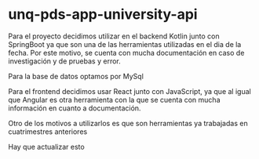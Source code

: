 # unq-pds-app-university-api

Para el proyecto decidimos utilizar en el backend Kotlin junto con SpringBoot ya que son una de las herramientas utilizadas en el dia de la fecha.
Por este motivo, se cuenta con mucha documentación en caso de investigación y de pruebas y error. 

Para la base de datos optamos por MySql

Para el frontend decidimos usar React junto con JavaScript, ya que al igual que Angular es otra herramienta con la que se cuenta con mucha información en cuanto a documentación.

Otro de los motivos a utilizarlos es que son herramientas ya trabajadas en cuatrimestres anteriores

Hay que actualizar esto
